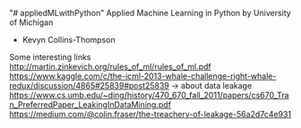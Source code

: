"# appliedMLwithPython" 
Applied Machine Learning in Python
by University of Michigan
- Kevyn Collins-Thompson


Some interesting links
http://martin.zinkevich.org/rules_of_ml/rules_of_ml.pdf 
https://www.kaggle.com/c/the-icml-2013-whale-challenge-right-whale-redux/discussion/4865#25839#post25839  -> about data leakage
https://www.cs.umb.edu/~ding/history/470_670_fall_2011/papers/cs670_Tran_PreferredPaper_LeakingInDataMining.pdf
https://medium.com/@colin.fraser/the-treachery-of-leakage-56a2d7c4e931

